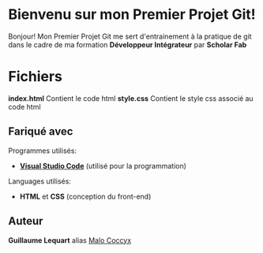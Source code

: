 # Bienvenu sur mon Premier Projet Git!

Bonjour! 
Mon Premier Projet Git me sert d'entrainement à la pratique de git dans le cadre de ma formation **Développeur Intégrateur** par **Scholar Fab**


# Fichiers

**index.html** Contient le code html
**style.css** Contient le style css associé au code html

## Fariqué avec

Programmes utilisés:
* **[Visual Studio Code](https://code.visualstudio.com/ "VSCode")** (utilisé pour la programmation)

Languages utilisés:
* **HTML** et **CSS** (conception du front-end)

## Auteur

**Guillaume Lequart** alias [Malo Coccyx](https://github.com/MaloCoccyx/ "@MaloCoccyx")